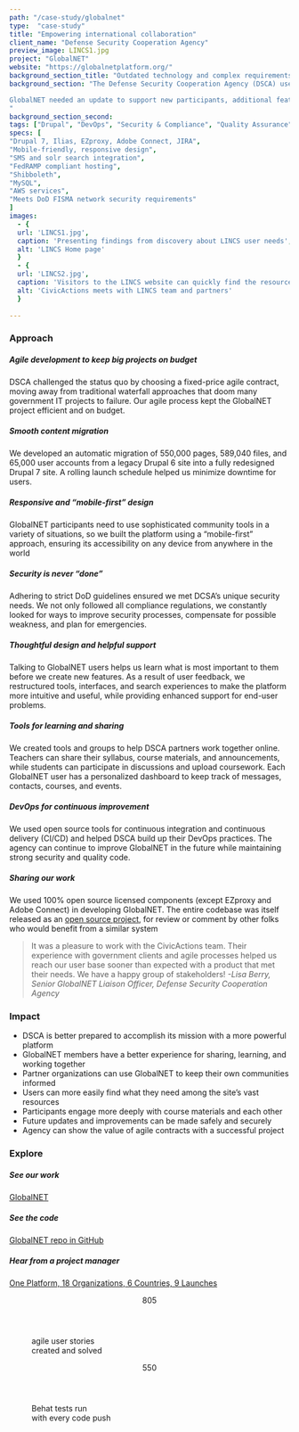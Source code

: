 ```yaml
---
path: "/case-study/globalnet"
type:  "case-study"
title: "Empowering international collaboration"
client_name: "Defense Security Cooperation Agency"
preview_image: LINCS1.jpg
project: "GlobalNET"
website: "https://globalnetplatform.org/"
background_section_title: "Outdated technology and complex requirements"
background_section: "The Defense Security Cooperation Agency (DSCA) uses the GlobalNET platform to facilitate secure collaboration among its partner organizations. GlobalNET’s 76,000 participants are comprised of military, diplomatic, law enforcement, and civilian government personnel throughout the world. They speak many languages and possess varying degrees of technical know-how, so GlobalNET must be accessible and easy to use for everyone -- while meeting the highest standards for security.

GlobalNET needed an update to support new participants, additional features, and a better user experience. Multiple layers of customers and microservices made the project very complex. With over 1,500 content updates to the site per day, the modernization needed to be completed with minimal disruption to thousands of users.
"
background_section_second: 
tags: ["Drupal", "DevOps", "Security & Compliance", "Quality Assurance", "UX", "Support"]
specs: [
"Drupal 7, Ilias, EZproxy, Adobe Connect, JIRA",
"Mobile-friendly, responsive design",
"SMS and solr search integration", 
"FedRAMP compliant hosting", 
"Shibboleth", 
"MySQL", 
"AWS services",
"Meets DoD FISMA network security requirements"
]
images:
  - {
  url: 'LINCS1.jpg', 
  caption: 'Presenting findings from discovery about LINCS user needs', 
  alt: 'LINCS Home page'
  }
  - {
  url: 'LINCS2.jpg', 
  caption: 'Visitors to the LINCS website can quickly find the resources they need', 
  alt: 'CivicActions meets with LINCS team and partners'
  }
  
---
```


### Approach

##### Agile development to keep big projects on budget
DSCA challenged the status quo by choosing a fixed-price agile contract, moving away from traditional waterfall approaches that doom many government IT projects to failure. Our agile process kept the GlobalNET project efficient and on budget.

##### Smooth content migration
We developed an automatic migration of 550,000 pages, 589,040 files, and 65,000 user accounts from a legacy Drupal 6 site into a fully redesigned Drupal 7 site. A rolling launch schedule helped us minimize downtime for users.

##### Responsive and “mobile-first” design
GlobalNET participants need to use sophisticated community tools in a variety of situations, so we built the platform using a “mobile-first” approach, ensuring its accessibility on any device from anywhere in the world

##### Security is never “done”
Adhering to strict DoD guidelines ensured we met DCSA’s unique security needs. We not only followed all compliance regulations, we constantly looked for ways to improve security processes, compensate for possible weakness, and plan for emergencies.

##### Thoughtful design and helpful support
Talking to GlobalNET users helps us learn what is most important to them before we create new features. As a result of user feedback, we restructured tools, interfaces, and search experiences to make the platform more intuitive and useful, while providing enhanced support for end-user problems.

##### Tools for learning and sharing
We created tools and groups to help DSCA partners work together online. Teachers can share their syllabus, course materials, and announcements, while students can participate in discussions and upload coursework. Each GlobalNET user has a personalized dashboard to keep track of messages, contacts, courses, and events.

##### DevOps for continuous improvement
We used open source tools for continuous integration and continuous delivery (CI/CD) and helped DSCA build up their DevOps practices. The agency can continue to improve GlobalNET in the future while maintaining strong security and quality code.

##### Sharing our work
We used 100% open source licensed components (except EZproxy and Adobe Connect) in developing GlobalNET. The entire codebase was itself released as an [open source project](https://github.com/CivicActions/globalnet), for review or comment by other folks who would benefit from a similar system


<blockquote>
It was a pleasure to work with the CivicActions team. Their experience with government clients and agile processes helped us reach our user base sooner than expected with a product that met their needs. We have a happy group of stakeholders!
<cite> -Lisa Berry, Senior GlobalNET Liaison Officer, Defense Security Cooperation Agency </cite>
</blockquote>

### Impact
* DSCA is better prepared to accomplish its mission with a more powerful platform
* GlobalNET members have a better experience for sharing, learning, and working together
* Partner organizations can use GlobalNET to keep their own communities informed
* Users can more easily find what they need among the site’s vast resources
* Participants engage more deeply with course materials and each other
* Future updates and improvements can be made safely and securely
* Agency can show the value of agile contracts with a successful project

### Explore
##### See our work
[GlobalNET](https://globalnetplatform.org/)

##### See the code
[GlobalNET repo in GitHub](https://github.com/CivicActions/globalnet)

##### Hear from a project manager
[One Platform, 18 Organizations, 6 Countries, 9 Launches](https://medium.com/civicactions/one-platform-18-organizations-6-countries-and-9-launches-723016365468)

 
<figure>
  <div> 
    <header>805</header>
    <p>agile user stories <br> created and solved <p>
  </div>
  <div> 
      <header>550</header>
      <p>Behat tests run <br> with every code push <p>
  </div>
</figure>
